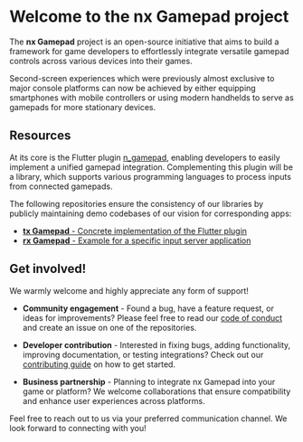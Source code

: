 # Welcome to the nx Gamepad project

The **nx Gamepad** project is an open-source initiative that aims to build a framework for game developers to effortlessly integrate versatile gamepad controls across various devices into their games.

Second-screen experiences which were previously almost exclusive to major console platforms can now be achieved by either equipping smartphones with mobile controllers or using modern handhelds to serve as gamepads for more stationary devices.

## Resources

At its core is the Flutter plugin [n_gamepad](https://github.com/nx-gamepad/n_gamepad), enabling developers to easily implement a unified gamepad integration. Complementing this plugin will be a library, which supports various programming languages to process inputs from connected gamepads.

The following repositories ensure the consistency of our libraries by publicly maintaining demo codebases of our vision for corresponding apps:

- [**tx Gamepad** - Concrete implementation of the Flutter plugin](https://github.com/nx-gamepad/tx_gamepad)
- [**rx Gamepad** - Example for a specific input server application](https://github.com/nx-gamepad/rx_gamepad)

## Get involved!

We warmly welcome and highly appreciate any form of support!

- **Community engagement** - Found a bug, have a feature request, or ideas for improvements? Please feel free to read our [code of conduct](../CODE_OF_CONDUCT.md) and create an issue on one of the repositories.

- **Developer contribution** - Interested in fixing bugs, adding functionality, improving documentation, or testing integrations? Check out our [contributing guide](../CONTRIBUTING.md) on how to get started.

- **Business partnership** - Planning to integrate nx Gamepad into your game or platform? We welcome collaborations that ensure compatibility and enhance user experiences across platforms.

Feel free to reach out to us via your preferred communication channel. We look forward to connecting with you!
